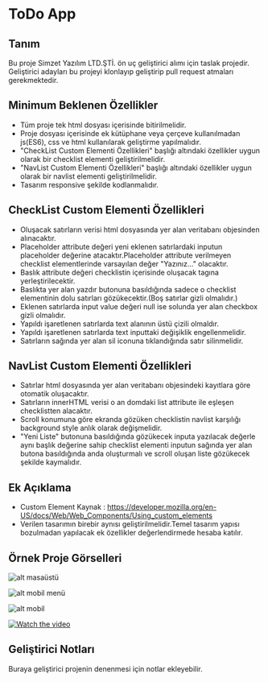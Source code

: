 # ToDo App

## Tanım

Bu proje Simzet Yazılım LTD.ŞTİ. ön uç geliştirici alımı için taslak projedir. Geliştirici adayları bu projeyi klonlayıp geliştirip pull request atmaları gerekmektedir.

## Minimum Beklenen Özellikler

- Tüm proje tek html dosyası içerisinde bitirilmelidir.
- Proje dosyası içerisinde ek kütüphane veya çerçeve kullanılmadan js(ES6), css ve html kullanılarak geliştirme yapılmalıdır.
- "CheckList Custom Elementi Özellikleri" başlığı altındaki özellikler uygun olarak bir checklist elementi geliştirilmelidir.
- "NavList Custom Elementi Özellikleri" başlığı altındaki özellikler uygun olarak bir navlist elementi geliştirilmelidir.
- Tasarım responsive şekilde kodlanmalıdır.

## CheckList Custom Elementi Özellikleri

- Oluşacak satırların verisi html dosyasında yer alan veritabanı objesinden alınacaktır.
- Placeholder attribute değeri yeni eklenen satırlardaki inputun placeholder değerine atacaktır.Placeholder attribute verilmeyen checklist elementlerinde varsayılan değer "Yazınız..." olacaktır.
- Baslık attribute değeri checklistin içerisinde oluşacak <baslik></baslik> tagına yerleştirilecektir.
- Baslıkta yer alan yazdır butonuna basıldığında sadece o checklist elementinin dolu satırları gözükecektir.(Boş satırlar gizli olmalıdır.)
- Eklenen satırlarda input value değeri null ise solunda yer alan checkbox gizli olmalıdır.
- Yapıldı işaretlenen satırlarda text alanının üstü çizili olmaldır.
- Yapıldı işaretlenen satırlarda text inputtaki değişiklik engellenmelidir.
- Satırların sağında yer alan sil iconuna tıklandığında satır silinmelidir.

## NavList Custom Elementi Özellikleri

- Satırlar html dosyasında yer alan veritabanı objesindeki kayıtlara göre otomatik oluşacaktır.
- Satırların innerHTML verisi o an domdaki list attribute ile eşleşen checklistten alacaktır.
- Scroll konumuna göre ekranda gözüken checklistin navlist karşılığı background style anlık olarak değişmelidir.
- "Yeni Liste" butonuna basıldığında gözükecek inputa yazılacak değerle aynı başlık değerine sahip checklist elementi inputun sağında yer alan butona basıldığında anda oluşturmalı ve scroll oluşan liste gözükecek şekilde kaymalıdır.

## Ek Açıklama
 
 - Custom Element Kaynak : https://developer.mozilla.org/en-US/docs/Web/Web_Components/Using_custom_elements
 - Verilen tasarımın birebir aynısı geliştirilmelidir.Temel tasarım yapısı bozulmadan yapılacak ek özellikler değerlendirmede hesaba katılır.

## Örnek Proje Görselleri


![alt masaüstü](https://dev.simzet.com/todotask/images/Masaüstü1.png)

![alt mobil menü](https://dev.simzet.com/todotask/images/Mobilmenü.png)

![alt mobil](https://dev.simzet.com/todotask/images/Mobil.png)

[![Watch the video](https://dev.simzet.com/todotask/images/video.png)](https://dev.simzet.com/todotask/images/screen-capture.webm)


## Geliştirici Notları

Buraya geliştirici projenin denenmesi için notlar ekleyebilir.
